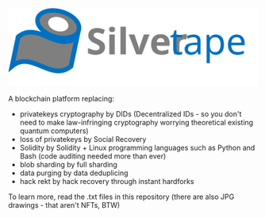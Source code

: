 <img src="logotype.svg">

A blockchain platform replacing:

- privatekeys cryptography by DIDs (Decentralized IDs - so you don't need to make law-infringing cryptography worrying theoretical existing quantum computers)
- loss of privatekeys by Social Recovery
- Solidity by Solidity + Linux programming languages such as Python and Bash (code auditing needed more than ever)
- blob sharding by full sharding
- data purging by data deduplicing
- hack rekt by hack recovery through instant hardforks

To learn more, read the .txt files in this repository (there are also JPG drawings - that aren't NFTs, BTW)
